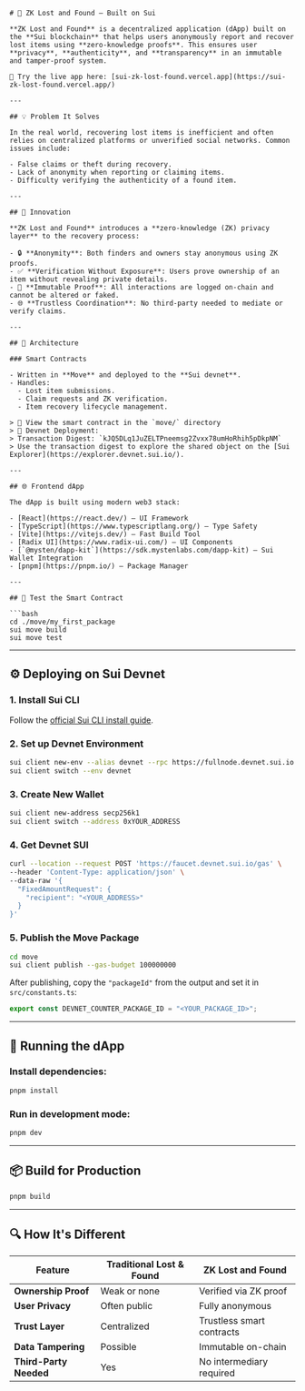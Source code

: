 ````
# 🧳 ZK Lost and Found – Built on Sui

**ZK Lost and Found** is a decentralized application (dApp) built on the **Sui blockchain** that helps users anonymously report and recover lost items using **zero-knowledge proofs**. This ensures user **privacy**, **authenticity**, and **transparency** in an immutable and tamper-proof system.

🚀 Try the live app here: [sui-zk-lost-found.vercel.app](https://sui-zk-lost-found.vercel.app/)

---

## 💡 Problem It Solves

In the real world, recovering lost items is inefficient and often relies on centralized platforms or unverified social networks. Common issues include:

- False claims or theft during recovery.
- Lack of anonymity when reporting or claiming items.
- Difficulty verifying the authenticity of a found item.

---

## 🔐 Innovation

**ZK Lost and Found** introduces a **zero-knowledge (ZK) privacy layer** to the recovery process:

- 🔒 **Anonymity**: Both finders and owners stay anonymous using ZK proofs.
- ✅ **Verification Without Exposure**: Users prove ownership of an item without revealing private details.
- 📜 **Immutable Proof**: All interactions are logged on-chain and cannot be altered or faked.
- 🌐 **Trustless Coordination**: No third-party needed to mediate or verify claims.

---

## 🧱 Architecture

### Smart Contracts

- Written in **Move** and deployed to the **Sui devnet**.
- Handles:
  - Lost item submissions.
  - Claim requests and ZK verification.
  - Item recovery lifecycle management.

> 🧪 View the smart contract in the `move/` directory  
> 🔎 Devnet Deployment:  
> Transaction Digest: `kJQ5DLq1JuZELTPneemsg2Zvxx78umHoRhih5pDkpNM`  
> Use the transaction digest to explore the shared object on the [Sui Explorer](https://explorer.devnet.sui.io/).

---

## 🌐 Frontend dApp

The dApp is built using modern web3 stack:

- [React](https://react.dev/) – UI Framework
- [TypeScript](https://www.typescriptlang.org/) – Type Safety
- [Vite](https://vitejs.dev/) – Fast Build Tool
- [Radix UI](https://www.radix-ui.com/) – UI Components
- [`@mysten/dapp-kit`](https://sdk.mystenlabs.com/dapp-kit) – Sui Wallet Integration
- [pnpm](https://pnpm.io/) – Package Manager

---

## 🧪 Test the Smart Contract

```bash
cd ./move/my_first_package
sui move build
sui move test
````

---

## ⚙️ Deploying on Sui Devnet

### 1. Install Sui CLI

Follow the [official Sui CLI install guide](https://docs.sui.io/build/install).

### 2. Set up Devnet Environment

```bash
sui client new-env --alias devnet --rpc https://fullnode.devnet.sui.io:443
sui client switch --env devnet
```

### 3. Create New Wallet

```bash
sui client new-address secp256k1
sui client switch --address 0xYOUR_ADDRESS
```

### 4. Get Devnet SUI

```bash
curl --location --request POST 'https://faucet.devnet.sui.io/gas' \
--header 'Content-Type: application/json' \
--data-raw '{
  "FixedAmountRequest": {
    "recipient": "<YOUR_ADDRESS>"
  }
}'
```

### 5. Publish the Move Package

```bash
cd move
sui client publish --gas-budget 100000000
```

After publishing, copy the `"packageId"` from the output and set it in `src/constants.ts`:

```ts
export const DEVNET_COUNTER_PACKAGE_ID = "<YOUR_PACKAGE_ID>";
```

---

## 🧩 Running the dApp

### Install dependencies:

```bash
pnpm install
```

### Run in development mode:

```bash
pnpm dev
```

---

## 📦 Build for Production

```bash
pnpm build
```

---

## 🔍 How It's Different

| Feature                | Traditional Lost & Found | ZK Lost and Found         |
| ---------------------- | ------------------------ | ------------------------- |
| **Ownership Proof**    | Weak or none             | Verified via ZK proof     |
| **User Privacy**       | Often public             | Fully anonymous           |
| **Trust Layer**        | Centralized              | Trustless smart contracts |
| **Data Tampering**     | Possible                 | Immutable on-chain        |
| **Third-Party Needed** | Yes                      | No intermediary required  |

